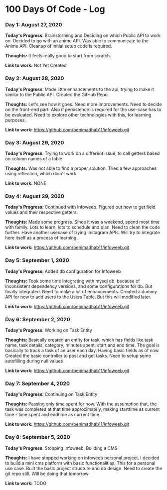 # 100 Days Of Code - Log

### Day 1: August 27, 2020

**Today's Progress**: Brainstorming and Deciding on which Public API to work on. Decided to go with an anime API. Was able to communicate to the Anime API. Cleanup of initial setup code is required.

**Thoughts:** It feels really good to start from scratch.

**Link to work:** Not Yet Created


### Day 2: August 28, 2020

**Today's Progress**: Made little enhancements to the api, trying to make it similar to the Public API. Created the GitHub Repo. 

**Thoughts:** Let's see how it goes. Need more improvements. Need to decide on the front-end part. Also if persistence is required for the use-case has to be evaluated. Need to explore other technologies with this, for learning purposes.

**Link to work:** https://github.com/benimadhab11/infoweeb.git


### Day 3: August 29, 2020

**Today's Progress**: Trying to work on a different issue, to call getters based on column names of a table

**Thoughts:** Was not able to find a proper solution. Tried a few approaches using reflection, which didn't work

**Link to work:** NONE


### Day 4: August 29, 2020

**Today's Progress**: Continued with Infoweeb. Figured out how to get field values and their respective getters.

**Thoughts:** Made some progress. Since it was a weekend, spend most time with family. Lots to learn, lots to schedule and plan. Need to clean the code further. Have another usecase of trying Instagram APIs. Will try to integrate here itself as a process of learning.

**Link to work:** https://github.com/benimadhab11/infoweeb.git


### Day 5: September 1, 2020

**Today's Progress**: Added db configuration for Infoweeb

**Thoughts:** Took some time integrating with mysql db, because of inconsistent dependency versions, and some configurations for db. But finally integrated. Need to make a lot of enhancements. Created a dummy API for now to add users to the Users Table. But this will modified later.

**Link to work:** https://github.com/benimadhab11/infoweeb.git


### Day 6: September 2, 2020

**Today's Progress**: Working on Task Entity

**Thoughts:** Basically created an entity for task, which has fields like task name, task details, category, minutes spent, start and end time. The goal is basically to track a task of an user each day. Having basic fields as of now. Created the basic controller to post and get tasks. Need to setup some autofilling during null values

**Link to work:** https://github.com/benimadhab11/infoweeb.git


### Day 7: September 4, 2020

**Today's Progress**: Continuing on Task Entity

**Thoughts:** Passing only time spent for now. With the assumption that, the task was completed at that time approximately, making starttime as current time - time spent and endtime as current time.

**Link to work:** https://github.com/benimadhab11/infoweeb.git


### Day 8: September 5, 2020

**Today's Progress**: Stopping Infoweeb, Building a CMS

**Thoughts:** I have stopped working on infoweeb personal project. I decided to build a mini cms platform with basic functionalities. This for a personal use case. Built the basic project structure and db design. Need to create the git repo still. Will be doing that tomorrow

**Link to work:** TODO